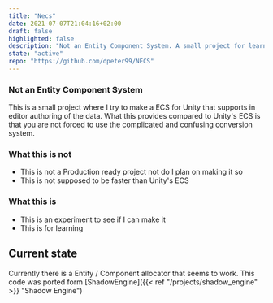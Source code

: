 ```yaml
---
title: "Necs"
date: 2021-07-07T21:04:16+02:00
draft: false
highlighted: false
description: "Not an Entity Component System. A small project for learning about Unity's Burst compiler and editor scripting"
state: "active"
repo: "https://github.com/dpeter99/NECS"
---
```


### **N**ot an **E**ntity **C**omponent **S**ystem
This is a small project where I try to make a ECS for Unity that supports in editor authoring of the data. What this provides compared to Unity's ECS is that you are not forced to use the complicated and confusing conversion system.

### What this is not
 - This is not a Production ready project not do I plan on making it so
 - This is not supposed to be faster than Unity's ECS

### What this is
 - This is an experiment to see if I can make it
 - This is for learning

## Current state
Currently there is a Entity / Component allocator that seems to work. This code was ported form [ShadowEngine]({{< ref "/projects/shadow_engine" >}} "Shadow Engine")